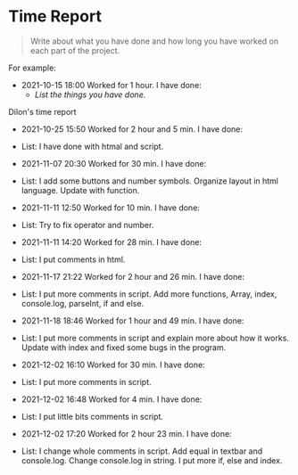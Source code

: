 # Time Report

> Write about what you have done and how long you have worked on each part of the project.

For example: 

- 2021-10-15 18:00 Worked for 1 hour. I have done:
  - *List the things you have done.*


Dilon's time report
- 2021-10-25 15:50 Worked for 2 hour and 5 min. I have done:
- List: I have done with htmal and script.


- 2021-11-07 20:30 Worked for 30 min. I have done:
- List: I add some buttons and number symbols. 
        Organize layout in html language.
        Update with function.


- 2021-11-11 12:50 Worked for 10 min. I have done:
- List: Try to fix operator and number.


- 2021-11-11 14:20 Worked for 28 min. I have done:
- List: I put comments in html.


- 2021-11-17 21:22 Worked for 2 hour and 26 min. I have done:
- List: I put more comments in script.
        Add more functions, Array, index, console.log, parseInt, if and else.


- 2021-11-18 18:46 Worked for 1 hour and 49 min. I have done:
- List: I put more comments in script and explain more about how it works.
        Update with index and fixed some bugs in the program.


- 2021-12-02 16:10 Worked for 30 min. I have done:
- List: I put more comments in script.


- 2021-12-02 16:48 Worked for 4 min. I have done:
- List: I put little bits comments in script.


- 2021-12-02 17:20 Worked for 2 hour 23 min. I have done:
- List: I change whole comments in script. 
        Add equal in textbar and console.log.
        Change console.log in string. 
        I put more if, else and index.
  